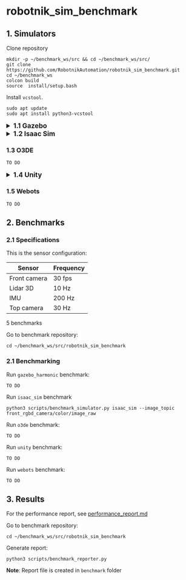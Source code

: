# robotnik_sim_benchmark

## 1. Simulators

Clone repository

```
mkdir -p ~/benchmark_ws/src && cd ~/benchmark_ws/src/
git clone https://github.com/RobotnikAutomation/robotnik_sim_benchmark.git
cd ~/benchmark_ws
colcon build
source  install/setup.bash
```

Install `vcstool`.
```
sudo apt update
sudo apt install python3-vcstool
```

<details>
<summary style="font-size:1.25em; font-weight:bold;">1.1 Gazebo</summary>

Install Gazebo Harmonic with ROS 2 Humble:

1. Setup sources and keys.
```
sudo apt update
sudo apt-get install curl lsb-release gnupg
sudo curl https://packages.osrfoundation.org/gazebo.gpg --output /usr/share/keyrings/pkgs-osrf-archive-keyring.gpg
echo "deb [arch=$(dpkg --print-architecture) signed-by=/usr/share/keyrings/pkgs-osrf-archive-keyring.gpg] http://packages.osrfoundation.org/gazebo/ubuntu-stable $(lsb_release -cs) main" | sudo tee /etc/apt/sources.list.d/gazebo-stable.list > /dev/null
```

2. Install Gazebo Harmonic.
```
sudo apt-get update
sudo apt-get install gz-harmonic
```

3. Install ROS 2 connectors for Gazebo Harmonic.

> **WARNING**: The package `ros-humble-ros-gzharmonic` conflicts with `ros-humble-ros-gz*`. Remove those packages before installing.
```
sudo apt-get update
sudo apt-get remove ros-humble-ros-gz*
sudo apt-get autoremove
sudo apt-get install ros-humble-ros-gzharmonic
```

Set up workspace and install dependencies:

1. Download required repositories:
```
mkdir -p ~/robotnik_benchmark_gazebo_ws/src
cd ~/robotnik_benchmark_gazebo_ws/src
vcs import --input https://raw.githubusercontent.com/RobotnikAutomation/robotnik_simulation/refs/heads/jazzy-devel/robotnik_simulation.humble.repos
```

2. Install closed-source packages:
```
source /opt/ros/humble/setup.bash
export GZ_VERSION=harmonic
cd ~/robotnik_benchmark_gazebo_ws/src/robotnik/robotnik_simulation/debs/
sudo apt-get install ./ros-${ROS_DISTRO}-*.deb
```

3. Install missing dependencies:
```
source /opt/ros/humble/setup.bash
export GZ_VERSION=harmonic
cd ~/robotnik_benchmark_gazebo_ws
rosdep update --rosdistro humble
rosdep install --from-paths src --ignore-src -r -y --skip-keys="gz-plugin2 gz-sim8"
```

4. Build workspace:
```
source /opt/ros/humble/setup.bash
export GZ_VERSION=harmonic
cd ~/robotnik_benchmark_gazebo_ws
colcon build --symlink-install
```

Run Gazebo Harmonic simulation:

1. Spawn world:
```
source ~/robotnik_benchmark_gazebo_ws/install/setup.bash
ros2 launch robotnik_gazebo_ignition spawn_world.launch.py
```

2. Spawn a robot instance (e.g., `robot_a`):
```
ros2 launch robotnik_gazebo_ignition spawn_robot.launch.py robot_id:=robot_a robot:=rbwatcher
```

</details>


<details>
<summary style="font-size:1.25em; font-weight:bold;">1.2 Isaac Sim</summary>

Requirements: `isaac_sim.sh` located in `$HOME/isaac_sim`
```
ros2 launch isaac_sim isaac_sim_complete.launch.py
```

</details>

### 1.3 O3DE

```
TO DO
```

<details>
<summary style="font-size:1.25em; font-weight:bold;">1.4 Unity</summary>

Install and run the Unity simulation with ROS 2 Humble (also tested on ROS 2 Jazzy):

## 1. Prerequisites

- ROS 2 Humble installed and sourced. *(Also works on Humble or Jazzy.)*
- ROS–Unity bridge: [ROS-TCP-Endpoint](https://github.com/Unity-Technologies/ROS-TCP-Endpoint). Add to your workspace:
  ```bash
  cd ~/workspace/src
  git clone https://github.com/Unity-Technologies/ROS-TCP-Endpoint.git
  ```
- The Unity simulation archive placed at:
  `unity_sim/worlds/unity_simulation.tar.gz`
  *(The launch auto-extracts it on first run.)*

## 2. Recommended: Run with Launch File

This launch:
- Starts **ROS-TCP-Endpoint** listening on **0.0.0.0**.
- Starts **RViz2** with **use_sim_time:=true** and config `rviz/robot.rviz`.
- Runs the bootstrap script `utils/load_usd_and_run.py` which **extracts** the tar (if needed) and starts the Unity binary.
- Optionally **spawns N robots** via `/robot[/_N]/on` services.

Run:
```bash
# 1 robot (default)
ros2 launch unity_sim unity_complete.launch.py

# 3 robots and RViz on
ros2 launch unity_sim unity_complete.launch.py robot_count:=3 run_rviz:=true
```

**Arguments**
- `robot_count` (int, 1..5, default: 1) — spawns `robot`, `robot_2`, … `robot_5`.
- `run_rviz` (bool, default: true) — toggles RViz2.

> If the launch prints an error like
> `Archive not found: .../unity_sim/worlds/unity_simulation.tar.gz`,
> make sure the archive exists at that exact path (or the extracted binary is already present somewhere under `unity_sim/worlds/`).

## 3. (Optional) Manual Download/Update of the Archive

If you need to refresh the Unity build:

**A) Using `gdown`**
```bash
pip install gdown
gdown https://drive.google.com/uc?id=1NDRtJ9zw5TGTveNKsOdgXoxGDFOHcktZ
mv unity_simulation.tar.gz unity_sim/worlds/
```

**B) Using a web browser**
- Open: [Unity Simulation Binary](https://drive.google.com/file/d/1NDRtJ9zw5TGTveNKsOdgXoxGDFOHcktZ/view?usp=drive_link)
- Download `unity_simulation.tar.gz` and place it in `unity_sim/worlds/`.

## 4. (Optional) Manual Run Without Launch

1) Extract and run the Unity simulation:
```bash
cd unity_sim/worlds
tar -xvzf unity_simulation.tar.gz
chmod +x UnitySimulation.x86_64  # or your binary name (e.g., PI_simulation_Unity_Robotnik.x86_64)
./UnitySimulation.x86_64         # replace with your actual filename if different
```

2) Start the ROS–Unity bridge on 0.0.0.0:
```bash
ros2 run ros_tcp_endpoint default_server_endpoint --ros-args -p ROS_IP:=0.0.0.0
```

## 5. Notes

- **RViz time**: RViz launches with `use_sim_time:=true` because the simulator publishes `/clock`.
- **Keyboard shortcuts in the simulator**:
  - `F1`: show performance stats.
  - `F2`: respawn/destroy robots.
  - Navigation: arrow keys to move, mouse wheel to zoom; to follow a robot, pick it from the bottom-right dropdown.
- **Robot services** (provided by the simulation):
  - Spawn: `robot_{id}/on`   (e.g., `/robot/on`, `/robot_2/on`, …)
  - Delete: `robot_{id}/off` (e.g., `/robot/off`, `/robot_2/off`, …)

</details>

### 1.5 Webots

```
TO DO
```



## 2. Benchmarks

### 2.1 Specifications

This is the sensor configuration:

| Sensor        | Frequency |
|---------------|------------|
| Front camera  | 30 fps     |
| Lidar 3D      | 10 Hz      | 
| IMU           | 200 Hz     |
| Top camera    | 30 Hz      |

5 benchmarks

Go to benchmark repository:

```
cd ~/benchmark_ws/src/robotnik_sim_benchmark
```

### 2.1 Benchmarking

Run `gazebo_harmonic` benchmark:

```
TO DO
```

Run `isaac_sim` benchmark 

```
python3 scripts/benchmark_simulator.py isaac_sim --image_topic front_rgbd_camera/color/image_raw
```

Run `o3de` benchmark:

```
TO DO
```

Run `unity` benchmark:

```
TO DO
```

Run `webots` benchmark:

```
TO DO
```

## 3. Results

For the performance report, see [performance_report.md](benchmarks/performance_report.md)

Go to benchmark repository:

```
cd ~/benchmark_ws/src/robotnik_sim_benchmark
```

Generate report:

```
python3 scripts/benchmark_reporter.py
```

**Note**: Report file is created in `benchmark` folder